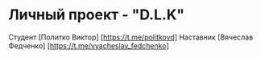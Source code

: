 # Личный проект - "D.L.K"
Студент [Политко Виктор] [https://t.me/politkovd]
Наставник [Вячеслав Федченко] [https://t.me/vyacheslav_fedchenko]
